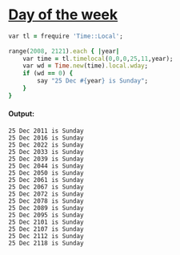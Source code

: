 [1]: http://rosettacode.org/wiki/Day_of_the_week

# [Day of the week][1]

```ruby
var tl = frequire 'Time::Local';
 
range(2008, 2121).each { |year|
    var time = tl.timelocal(0,0,0,25,11,year);
    var wd = Time.new(time).local.wday;
    if (wd == 0) {
        say "25 Dec #{year} is Sunday";
    }
}
```

#### Output:
```
25 Dec 2011 is Sunday
25 Dec 2016 is Sunday
25 Dec 2022 is Sunday
25 Dec 2033 is Sunday
25 Dec 2039 is Sunday
25 Dec 2044 is Sunday
25 Dec 2050 is Sunday
25 Dec 2061 is Sunday
25 Dec 2067 is Sunday
25 Dec 2072 is Sunday
25 Dec 2078 is Sunday
25 Dec 2089 is Sunday
25 Dec 2095 is Sunday
25 Dec 2101 is Sunday
25 Dec 2107 is Sunday
25 Dec 2112 is Sunday
25 Dec 2118 is Sunday
```